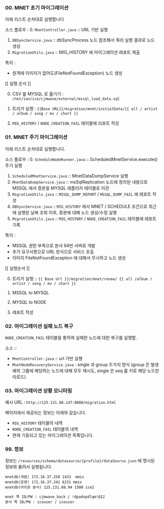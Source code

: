 ### 00. MNET 초기 마이그레이션

아래 리스트 순차대로 실행합니다

소스 플로우 :
0. `MnetController.java` :: URL 기반 실행 
1. `DBSyncService.java` :: dbSyncProcess 노드 참조해서 쿼리 실행 결과로 노드 생성
2. `MigrationUtils.java` :: MIG_HISTORY 에 마이그레이션 레포트 제출

특이 :
- 원격에 이미지가 없어도(FileNotFoundException) 노드 생성

[[ 실행 순서 ]]

0. CSV 를 MYSQL 로 옮기기 : `/net/ion/ice/cjmwave/external/mssql_load_data.sql`

1. 트리거 실행 : `{{Base URL}}/migration/mnet/initialData/{{ all / artist / album / song / mv / chart }}`

2. `MIG_HISTORY` / `NODE_CREATION_FAIL` 테이블에 리포트 작성

### 01. MNET 주기 마이그레이션

아래 리스트 순차대로 실행합니다.

소스 플로우 :
0. `ScheduleNodeRunner.java` :: ScheduledMnetService.execute() 주기 실행
1. `ScheduledMnetService.java` :: MnetDataDumpService 실행
2. `MnetDataDumpService.java` :: msSqlReplication 노드에 정의된 내용으로 MSSQL 에서 증분을 MYSQL 레플리카 테이블로 이관
3. `MigrationUtils.java` :: `MSSQL_DUMP_REPORT` / `MSSQL_DUMP_FAIL` 에 레포트 작성
4. `DBSyncService.java` :: `MIG_HISTORY` 에서 MNET / SCHEDULE 조건으로 최근에 실행된 날짜 조회 이후, 증분에 대해 노드 생성/수정 실행
5. `MigrationUtils.java` :: `MIG_HISTORY` / `NODE_CREATION_FAIL` 테이블에 레포트 기록

특이 :
- MSSQL 권한 부족으로 본사 94번 서버로 개발
- 추가 요구사항으로 URL 방식으로 서비스 호출
- 이미지 FileNotFoundException 에 대해서 무시하고 노드 생성

[[ 실행순서 ]]

0. 트리거 실행 :: `{{ Base Url }}/migration/mnet/renew/ {{ all /album / artist / song / mv / chart }}`

1. MSSQL to MYSQL

2. MYSQL to NODE

3. 레포트 작성


### 02. 마이그레이션 실패 노드 복구

`NODE_CREATION_FAIL` 테이블을 통하여 실패한 노드에 대한 복구를 실행함.

소스 ::
- `MnetController.java` :: url 기반 실행
- `MnetNodeRecoveryService.java` :  single 과 group 두가지 방식 (group 은 발생 예외 그룹에 해당하는 노드에 대해 모두 재시도, single 은 seq 를 키로 해당 노드만 리로드)

### 03. 마이그레이션 상황 모니터링

예시 URL : `http://125.131.88.147:8080/migration.html`

페이지에서 제공되는 정보는 아래와 같습니다. 
- `MIG_HISTORY` 테이블의 내역 
- `NODE_CREATION_FAIL` 테이블의 내역
- 현재 기동되고 있는 마이그레이션 목록입니다.

### 99. 정보

정보는 `/resources/schema/datasource/{profile}/dataSource.json` 에 명시된 정보와 물려서 실행됩니다.

```
mnetdb(개발) 172.16.37.250 1433  mmis
mnetdb(운영) 172.16.37.242 6231 mmis
mnetdb(아이온 본사) 125.131.88.94 1500 ice2

mnet 쪽 ID/PW : cjmwave_back / !dpadnpdlqm!@12
본사 쪽 ID/PW : iceuser / iceuser
```
